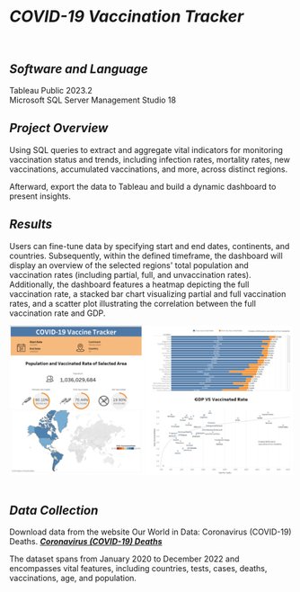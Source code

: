 # ***COVID-19 Vaccination Tracker***<br><br>

## ***Software and Language***
Tableau Public 2023.2<br>
Microsoft SQL Server Management Studio 18<br>

## ***Project Overview***
Using SQL queries to extract and aggregate vital indicators for monitoring vaccination status and trends, including infection rates, mortality rates, new vaccinations, accumulated vaccinations, and more, across distinct regions.<br>

Afterward, export the data to Tableau and build a dynamic dashboard to present insights.<br>

## ***Results***
Users can fine-tune data by specifying start and end dates, continents, and countries. Subsequently, within the defined timeframe, the dashboard will display an overview of the selected regions' total population and vaccination rates (including partial, full, and unvaccination rates). Additionally, the dashboard features a heatmap depicting the full vaccination rate, a stacked bar chart visualizing partial and full vaccination rates, and a scatter plot illustrating the correlation between the full vaccination rate and GDP.<br>

![dashboard](images/dashboard2.png)<br><br>

## ***Data Collection***

Download data from the website Our World in Data: Coronavirus (COVID-19) Deaths.
***[Coronavirus (COVID-19) Deaths](https://ourworldindata.org/covid-deaths)***

The dataset spans from January 2020 to December 2022 and encompasses vital features, including countries, tests, cases, deaths, vaccinations, age, and population.
